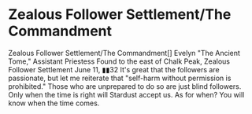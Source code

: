 # Zealous Follower Settlement/The Commandment

Zealous Follower Settlement/The Commandment[]
Evelyn "The Ancient Tome," Assistant Priestess
Found to the east of Chalk Peak, Zealous Follower Settlement
June 11, ▮▮32
It's great that the followers are passionate, but let me reiterate that "self-harm without permission is prohibited."
Those who are unprepared to do so are just blind followers. Only when the time is right will Stardust accept us. As for when? You will know when the time comes.
